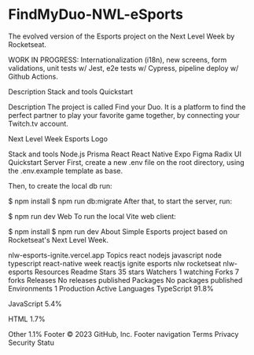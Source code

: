 # FindMyDuo-NWL-eSports

The evolved version of the Esports project on the Next Level Week by Rocketseat.

WORK IN PROGRESS: Internationalization (i18n), new screens, form validations, unit tests w/ Jest, e2e tests w/ Cypress, pipeline deploy w/ Github Actions.


Description
Stack and tools
Quickstart

Description
The project is called Find your Duo. It is a platform to find the perfect partner to play your favorite game together, by connecting your Twitch.tv account.

Next Level Week Esports Logo

Stack and tools
Node.js
Prisma
React
React Native
Expo
Figma
Radix UI
Quickstart
Server
First, create a new .env file on the root directory, using the .env.example template as base.

Then, to create the local db run:

$ npm install
$ npm run db:migrate
After that, to start the server, run:

$ npm run dev
Web
To run the local Vite web client:

$ npm install
$ npm run dev
About
Simple Esports project based on Rocketseat's Next Level Week.

nlw-esports-ignite.vercel.app
Topics
react nodejs javascript node typescript react-native week reactjs ignite esports nlw rocketseat nlw-esports
Resources
 Readme
Stars
 35 stars
Watchers
 1 watching
Forks
 7 forks
Releases
No releases published
Packages
No packages published
Environments 1
 Production Active
Languages
TypeScript
91.8%
 
JavaScript
5.4%
 
HTML
1.7%
 
Other
1.1%
Footer
© 2023 GitHub, Inc.
Footer navigation
Terms
Privacy
Security
Statu
